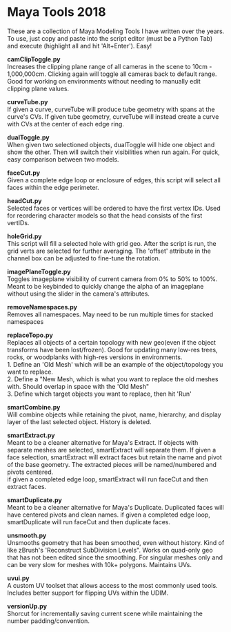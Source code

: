 # Maya Tools 2018
These are a collection of Maya Modeling Tools I have written over the years. To use, just copy and paste into the script editor (must be a Python Tab) and execute (highlight all and hit 'Alt+Enter'). Easy!

<b>camClipToggle.py</b>
<br>Increases the clipping plane range of all cameras in the scene to 10cm - 1,000,000cm. Clicking again will toggle all cameras back to default range. Good for working on environments without needing to manually edit clipping plane values.

<b>curveTube.py</b>
<br>If given a curve, curveTube will produce tube geometry with spans at the curve's CVs. If given tube geometry, curveTube will instead create a curve with CVs at the center of each edge ring.

<b>dualToggle.py</b>
<br>When given two selectioned objects, dualToggle will hide one object and show the other. Then will switch their visibilities when run again. For quick, easy comparison between two models.

<b>faceCut.py</b>
<br>Given a complete edge loop or enclosure of edges, this script will select all faces within the edge perimeter.

<b>headCut.py</b>
<br>Selected faces or vertices will be ordered to have the first vertex IDs. Used for reordering character models so that the head consists of the first vertIDs.

<b>holeGrid.py</b>
<br>This script will fill a selected hole with grid geo. After the script is run, the grid verts are selected for further averaging. The 'offset' attribute in the channel box can be adjusted to fine-tune the rotation.

<b>imagePlaneToggle.py</b>
<br>Toggles imageplane visibility of current camera from 0% to 50% to 100%. Meant to be keybinded to quickly change the alpha of an imageplane without using the slider in the camera's attributes.

<b>removeNamespaces.py</b>
<br>Removes all namespaces. May need to be run multiple times for stacked namespaces

<b>replaceTopo.py</b>
<br>Replaces all objects of a certain topology with new geo(even if the object transforms have been lost/frozen). Good for updating many low-res trees, rocks, or woodplanks with high-res versions in environments.
<br> 1. Define an 'Old Mesh' which will be an example of the object/topology you want to replace.
<br> 2. Define a "New Mesh, which is what you want to replace the old meshes with. Should overlap in space with the 'Old Mesh"
<br> 3. Define which target objects you want to replace, then hit 'Run'

<b>smartCombine.py</b>
<br>Will combine objects while retaining the pivot, name, hierarchy, and display layer of the last selected object. History is deleted.

<b>smartExtract.py</b>
<br>Meant to be a cleaner alternative for Maya's Extract. If objects with separate meshes are selected, smartExtract will separate them. If given a face selection, smartExtract will extract faces but retain the name and pivot of the base geometry. The extracted pieces will be named/numbered and pivots centered.
<br>if given a completed edge loop, smartExtract will run faceCut and then extract faces.

<b>smartDuplicate.py</b>
<br>Meant to be a cleaner alternative for Maya's Duplicate. Duplicated faces will have centered pivots and clean names. if given a completed edge loop, smartDuplicate will run faceCut and then duplicate faces.

<b>unsmooth.py</b>
<br>Unsmooths geometry that has been smoothed, even without history. Kind of like zBrush's 'Reconstruct SubDivision Levels". Works on quad-only geo that has not been edited since the smoothing. For singular meshes only and can be very slow for meshes with 10k+ polygons. Maintains UVs.

<b>uvui.py</b>
<br>A custom UV toolset that allows access to the most commonly used tools. Includes better support for flipping UVs within the UDIM.

<b>versionUp.py</b>
<br>Shorcut for incrementally saving current scene while maintaining the number padding/convention.

